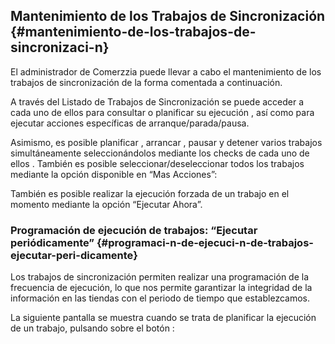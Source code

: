 ## Mantenimiento de los Trabajos de Sincronización {#mantenimiento-de-los-trabajos-de-sincronizaci-n}

El administrador de Comerzzia puede llevar a cabo el mantenimiento de los trabajos de sincronización de la forma comentada a continuación.

A través del Listado de Trabajos de Sincronización se puede acceder a cada uno de ellos para consultar o planificar su ejecución , así como para ejecutar acciones específicas de arranque/parada/pausa.

Asimismo, es posible planificar , arrancar , pausar y detener varios trabajos simultáneamente seleccionándolos mediante los checks de cada uno de ellos . También es posible seleccionar/deseleccionar todos los trabajos mediante la opción disponible en “Mas Acciones”:

También es posible realizar la ejecución forzada de un trabajo en el momento mediante la opción “Ejecutar Ahora”.

### Programación de ejecución de trabajos: “Ejecutar periódicamente” {#programaci-n-de-ejecuci-n-de-trabajos-ejecutar-peri-dicamente}

Los trabajos de sincronización permiten realizar una programación de la frecuencia de ejecución, lo que nos permite garantizar la integridad de la información en las tiendas con el periodo de tiempo que establezcamos.

La siguiente pantalla se muestra cuando se trata de planificar la ejecución de un trabajo, pulsando sobre el botón :